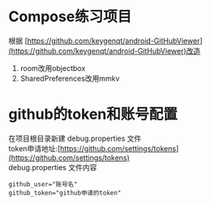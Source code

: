 # Compose练习项目
根据
[https://github.com/keygenqt/android-GitHubViewer](https://github.com/keygenqt/android-GitHubViewer)改造  
1. room改用objectbox
2. SharedPreferences改用mmkv

# github的token和账号配置
在项目根目录新建 debug.properties 文件  
token申请地址:[https://github.com/settings/tokens](https://github.com/settings/tokens)  
debug.properties 文件内容
```
github_user="账号名"
github_token="github申请的token"
```